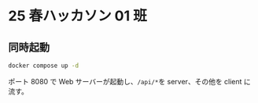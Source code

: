 # 25 春ハッカソン 01 班

## 同時起動

```bash
docker compose up -d
```

ポート 8080 で Web サーバーが起動し、`/api/*`を server、その他を client に流す。
